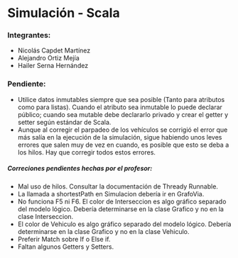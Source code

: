 # Simulación - Scala


### Integrantes:
* Nicolás Capdet Martínez
* Alejandro Ortiz Mejía
* Hailer Serna Hernández


### Pendiente:

* Utilice datos inmutables siempre que sea posible (Tanto para atributos como para listas). Cuando el atributo sea inmutable lo puede declarar público; cuando sea mutable debe declararlo privado y crear el getter y setter según estándar de Scala.
* Aunque al corregir el parpadeo de los vehículos se corrigió el error que más salía en la ejecución de la simulación, sigue habiendo unos leves errores que salen muy de vez en cuando, es posible que esto se deba a los hilos. Hay que corregir todos estos errores.
##### Correciones pendientes hechas por el profesor:
* Mal uso de hilos. Consultar la documentación de Thready Runnable.
* La llamada a shortestPath en Simulacion debería ir en GrafoVia.
* No funciona F5 ni F6. El color de Interseccion es algo gráfico separado del modelo lógico. Debería determinarse en la clase Grafico y no en la clase Interseccion.
* El color de Vehiculo es algo gráfico separado del modelo lógico. Debería determinarse en la clase Grafico y no en la clase Vehiculo.
* Preferir Match sobre If o Else if.
* Faltan algunos Getters y Setters.